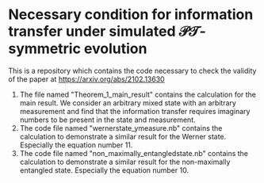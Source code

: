 # Necessary condition for information transfer under simulated $\mathcal{PT}$-symmetric evolution
This is a repository which contains the code necessary to check the validity of the paper at  https://arxiv.org/abs/2102.13630
1) The file named "Theorem_1_main_result" contains the calculation for the main result. We consider an arbitrary mixed state with an arbitrary measurement and find that the information transfer requires imaginary numbers to be present in the state and measurement.  
2) The code file named "wernerstate_ymeasure.nb" contains the calculation to demonstrate a similar result for the Werner state. Especially the equation number 11. 
3) The code file named "non_maximally_entangledstate.nb" contains the calculation to demonstrate a similar result for the non-maximally entangled state. Especially the equation number 10. 
